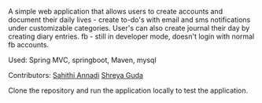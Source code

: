 
A simple web application that allows users to create accounts and document their daily lives - create to-do's with email and sms notifications under customizable categories. 
User's can also create journal their day by creating diary entries. 
fb - still in developer mode, doesn't login with normal fb accounts.

Used: Spring MVC, springboot, Maven, mysql


Contributors: [Sahithi Annadi](https://github.com/sahithi-annadi "Sahithi Annadi")
              [Shreya Guda](https://github.com/shreya-guda "Shreya Guda")

Clone the repository and run the application locally to test the application.
